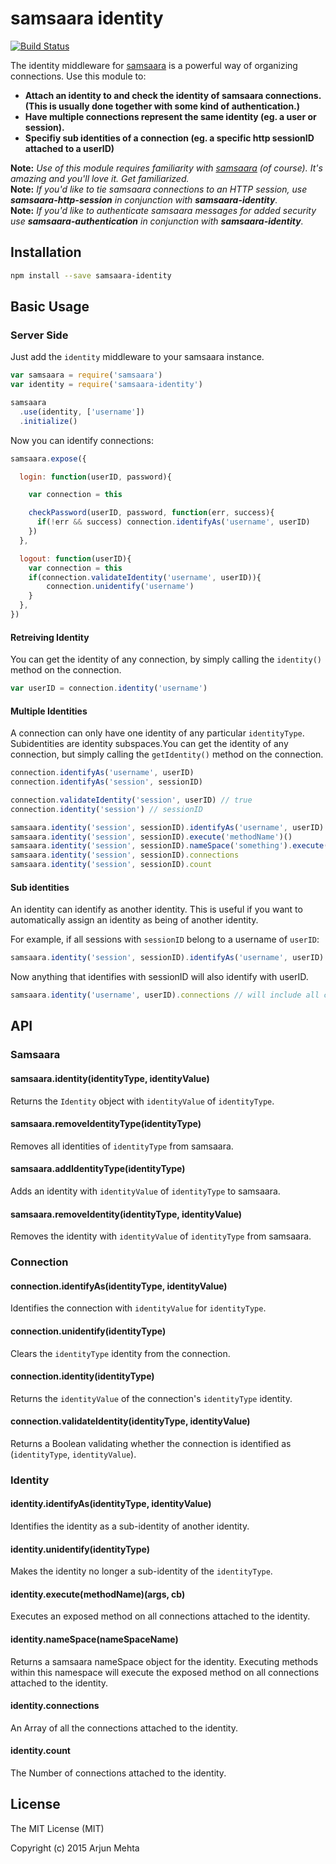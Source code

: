 # samsaara identity

[![Build Status](https://travis-ci.org/arjunmehta/node-samsaara-identity.svg?branch=1.0.0)](https://travis-ci.org/arjunmehta/node-samsaara-identity)

The identity middleware for [samsaara](https://www.github.com/arjunmehta/node-samsaara) is a powerful way of organizing connections. Use this module to:

- **Attach an identity to and check the identity of samsaara connections. (This is usually done together with some kind of authentication.)**
- **Have multiple connections represent the same identity (eg. a user or session).**
- **Specifiy sub identities of a connection (eg. a specific http sessionID attached to a userID)**

**Note:** _Use of this module requires familiarity with [samsaara](https://www.github.com/arjunmehta/node-samsaara) (of course). It's amazing and you'll love it. Get familiarized._<br/>
**Note:** _If you'd like to tie samsaara connections to an HTTP session, use **samsaara-http-session** in conjunction with **samsaara-identity**._<br/>
**Note:** _If you'd like to authenticate samsaara messages for added security use **samsaara-authentication** in conjunction with **samsaara-identity**._

## Installation

```bash
npm install --save samsaara-identity
```

## Basic Usage

### Server Side

Just add the `identity` middleware to your samsaara instance.

```javascript
var samsaara = require('samsaara')
var identity = require('samsaara-identity')

samsaara
  .use(identity, ['username'])
  .initialize()
```

Now you can identify connections:
```javascript
samsaara.expose({

  login: function(userID, password){

    var connection = this

    checkPassword(userID, password, function(err, success){
      if(!err && success) connection.identifyAs('username', userID)
    })
  },

  logout: function(userID){
    var connection = this
    if(connection.validateIdentity('username', userID)){
        connection.unidentify('username')
    }
  },
})
```

#### Retreiving Identity
You can get the identity of any connection, by simply calling the `identity()` method on the connection.

```javascript
var userID = connection.identity('username')
```


#### Multiple Identities
A connection can only have one identity of any particular `identityType`.
Subidentities are identity subspaces.You can get the identity of any connection, but simply calling the `getIdentity()` method on the connection.

```javascript
connection.identifyAs('username', userID)
connection.identifyAs('session', sessionID)

connection.validateIdentity('session', userID) // true
connection.identity('session') // sessionID

samsaara.identity('session', sessionID).identifyAs('username', userID)
samsaara.identity('session', sessionID).execute('methodName')()
samsaara.identity('session', sessionID).nameSpace('something').execute('methodName')()
samsaara.identity('session', sessionID).connections
samsaara.identity('session', sessionID).count
```

#### Sub identities
An identity can identify as another identity. This is useful if you want to automatically assign an identity as being of another identity.

For example, if all sessions with `sessionID` belong to a username of `userID`:

```javascript
samsaara.identity('session', sessionID).identifyAs('username', userID)
```

Now anything that identifies with sessionID will also identify with userID.

```javascript
samsaara.identity('username', userID).connections // will include all connections from sessionID too.
```

## API

### Samsaara
#### samsaara.identity(identityType, identityValue)
Returns the `Identity` object with `identityValue` of `identityType`.

#### samsaara.removeIdentityType(identityType)
Removes all identities of `identityType` from samsaara.

#### samsaara.addIdentityType(identityType)
Adds an identity with `identityValue` of `identityType` to samsaara.

#### samsaara.removeIdentity(identityType, identityValue)
Removes the identity with `identityValue` of `identityType` from samsaara.

### Connection
#### connection.identifyAs(identityType, identityValue)
Identifies the connection with `identityValue` for `identityType`.

#### connection.unidentify(identityType)
Clears the `identityType` identity from the connection.


#### connection.identity(identityType)
Returns the `identityValue` of the connection's `identityType` identity.

#### connection.validateIdentity(identityType, identityValue)
Returns a Boolean validating whether the connection is identified as (`identityType`, `identityValue`).

### Identity
#### identity.identifyAs(identityType, identityValue)
Identifies the identity as a sub-identity of another identity.

#### identity.unidentify(identityType)
Makes the identity no longer a sub-identity of the `identityType`.

#### identity.execute(methodName)(args, cb)
Executes an exposed method on all connections attached to the identity.

#### identity.nameSpace(nameSpaceName)
Returns a samsaara nameSpace object for the identity. Executing methods within this namespace will execute the exposed method on all connections attached to the identity.

#### identity.connections
An Array of all the connections attached to the identity.

#### identity.count
The Number of connections attached to the identity.

## License
The MIT License (MIT)

Copyright (c) 2015 Arjun Mehta